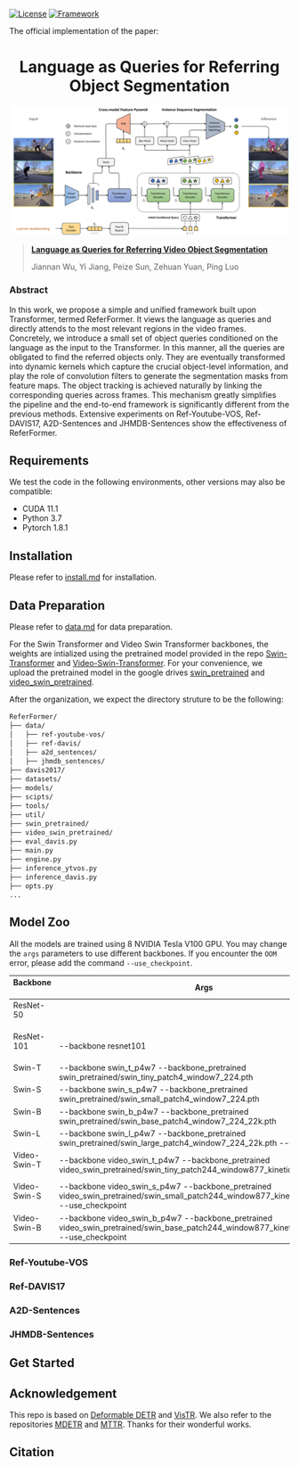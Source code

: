 [![License](https://img.shields.io/badge/License-Apache%202.0-blue.svg)](https://opensource.org/licenses/Apache-2.0)
[![Framework](https://img.shields.io/badge/PyTorch-%23EE4C2C.svg?&logo=PyTorch&logoColor=white)](https://pytorch.org/)

The official implementation of the paper: 

<div align="center">
<h1>
<b>
Language as Queries for Referring Object Segmentation
</b>
</h1>
</div>

<p align="center"><img src="docs/network.png" width="500"/></p>

> [**Language as Queries for Referring Video Object Segmentation**](todo)
>
> Jiannan Wu, Yi Jiang, Peize Sun, Zehuan Yuan, Ping Luo

### Abstract

In this work, we propose a simple and unified framework built upon Transformer, termed ReferFormer. It views the language as queries and directly attends to the most relevant regions in the video frames. Concretely, we introduce a small set of object queries conditioned on the language as the input to the Transformer. In this manner, all the queries are obligated to find the referred objects only. They are eventually transformed into dynamic kernels which capture the crucial object-level information, and play the role of convolution filters to generate the segmentation masks from feature maps. The object tracking is achieved naturally by linking the corresponding queries across frames. This mechanism greatly simplifies the pipeline and the end-to-end framework is significantly different from the previous methods. Extensive experiments on Ref-Youtube-VOS, Ref-DAVIS17, A2D-Sentences and JHMDB-Sentences show the effectiveness of ReferFormer. 

## Requirements

We test the code in the following environments, other versions may also be compatible:

- CUDA 11.1
- Python 3.7
- Pytorch 1.8.1


## Installation

Please refer to [install.md](docs/install.md) for installation.

## Data Preparation

Please refer to [data.md](docs/data.md) for data preparation.

For the Swin Transformer and Video Swin Transformer backbones, the weights are intialized using the pretrained model provided in the repo [Swin-Transformer](https://github.com/microsoft/Swin-Transformer) and [Video-Swin-Transformer](https://github.com/SwinTransformer/Video-Swin-Transformer). For your convenience, we upload the pretrained model in the google drives [swin_pretrained](https://drive.google.com/drive/u/0/folders/1QWLayukDJYAxTFk7NPwerfso3Lrx35NL) and [video_swin_pretrained](https://drive.google.com/drive/u/0/folders/19qb9VbKSjuwgxsiPI3uv06XzQkB5brYM).


After the organization, we expect the directory struture to be the following:

```
ReferFormer/
├── data/
│   ├── ref-youtube-vos/
│   ├── ref-davis/
│   ├── a2d_sentences/
│   ├── jhmdb_sentences/
├── davis2017/
├── datasets/
├── models/
├── scipts/
├── tools/
├── util/
├── swin_pretrained/
├── video_swin_pretrained/
├── eval_davis.py
├── main.py
├── engine.py
├── inference_ytvos.py
├── inference_davis.py
├── opts.py
...
```

## Model Zoo

All the models are trained using 8 NVIDIA Tesla V100 GPU. You may change the `args` parameters to use different backbones. If you encounter the `OOM` error, please add the command `--use_checkpoint`.

| Backbone &nbsp; &nbsp; &nbsp; &nbsp; &nbsp; &nbsp;  &nbsp; &nbsp; &nbsp;  | Args |
| ---------- | ---------------------------------------- |
| ResNet-50 &nbsp; &nbsp; &nbsp; &nbsp; &nbsp; &nbsp; &nbsp; &nbsp; &nbsp; |  | 
| ResNet-101 &nbsp; &nbsp; &nbsp; &nbsp; &nbsp; &nbsp; &nbsp; &nbsp; &nbsp; | --backbone resnet101 |
| Swin-T &nbsp; &nbsp; &nbsp; &nbsp; &nbsp; &nbsp; &nbsp; &nbsp; &nbsp; | --backbone swin_t_p4w7 --backbone_pretrained swin_pretrained/swin_tiny_patch4_window7_224.pth | 
| Swin-S &nbsp; &nbsp; &nbsp; &nbsp; &nbsp; &nbsp; &nbsp; &nbsp; &nbsp; | --backbone swin_s_p4w7 --backbone_pretrained swin_pretrained/swin_small_patch4_window7_224.pth | 
| Swin-B &nbsp; &nbsp; &nbsp; &nbsp; &nbsp; &nbsp; &nbsp; &nbsp; &nbsp; | --backbone swin_b_p4w7 --backbone_pretrained swin_pretrained/swin_base_patch4_window7_224_22k.pth  | 
| Swin-L &nbsp; &nbsp; &nbsp; &nbsp; &nbsp; &nbsp; &nbsp; &nbsp; &nbsp; | --backbone swin_l_p4w7 --backbone_pretrained swin_pretrained/swin_large_patch4_window7_224_22k.pth --use_checkpoint | 
| Video-Swin-T &nbsp; &nbsp; &nbsp; &nbsp; &nbsp; &nbsp; &nbsp; &nbsp; &nbsp; | --backbone video_swin_t_p4w7 --backbone_pretrained video_swin_pretrained/swin_tiny_patch244_window877_kinetics400_1k.pth | 
| Video-Swin-S &nbsp; &nbsp; &nbsp; &nbsp; &nbsp; &nbsp; &nbsp; &nbsp; &nbsp; | --backbone video_swin_s_p4w7 --backbone_pretrained video_swin_pretrained/swin_small_patch244_window877_kinetics400_1k.pth --use_checkpoint | 
| Video-Swin-B &nbsp; &nbsp; &nbsp; &nbsp; &nbsp; &nbsp; &nbsp; &nbsp; &nbsp; | --backbone video_swin_b_p4w7 --backbone_pretrained video_swin_pretrained/swin_base_patch244_window877_kinetics600_22k.pth --use_checkpoint | 

### Ref-Youtube-VOS



### Ref-DAVIS17

### A2D-Sentences

### JHMDB-Sentences


## Get Started

## Acknowledgement

This repo is based on [Deformable DETR](https://github.com/fundamentalvision/Deformable-DETR) and [VisTR](https://github.com/Epiphqny/VisTR). We also refer to the repositories [MDETR](https://github.com/ashkamath/mdetr) and [MTTR](https://github.com/mttr2021/MTTR). Thanks for their wonderful works.


## Citation
